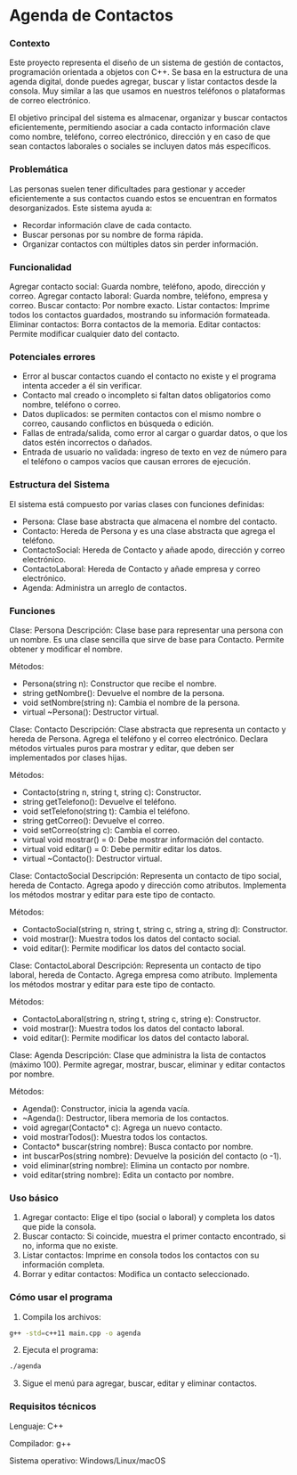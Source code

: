 # Agenda de Contactos

### Contexto
Este proyecto representa el diseño de un sistema de gestión de contactos, programación orientada a objetos con C++. Se basa en la estructura de una agenda digital, donde puedes agregar, buscar y listar contactos desde la consola. Muy similar a las que usamos en nuestros teléfonos o plataformas de correo electrónico.

El objetivo principal del sistema es almacenar, organizar y buscar contactos eficientemente, permitiendo asociar a cada contacto información clave como nombre, teléfono, correo electrónico, dirección y en caso de que sean contactos laborales o sociales se incluyen datos más específicos. 

### Problemática
Las personas suelen tener dificultades para gestionar y acceder eficientemente a sus contactos cuando estos se encuentran en formatos desorganizados.
Este sistema ayuda a:
- Recordar información clave de cada contacto.
- Buscar personas por su nombre de forma rápida.
- Organizar contactos con múltiples datos sin perder información.

### Funcionalidad

Agregar contacto social: Guarda nombre, teléfono, apodo, dirección y correo.
Agregar contacto laboral: Guarda nombre, teléfono, empresa y correo.
Buscar contacto: Por nombre exacto.
Listar contactos: Imprime todos los contactos guardados, mostrando su información formateada.
Eliminar contactos: Borra contactos de la memoria. 
Editar contactos: Permite modificar cualquier dato del contacto. 

### Potenciales errores
- Error al buscar contactos cuando el contacto no existe y el programa intenta acceder a él sin verificar.
- Contacto mal creado o incompleto si faltan datos obligatorios como nombre, teléfono o correo.
- Datos duplicados: se permiten contactos con el mismo nombre o correo, causando conflictos en búsqueda o edición.
- Fallas de entrada/salida, como error al cargar o guardar datos, o que los datos estén incorrectos o dañados.
- Entrada de usuario no validada: ingreso de texto en vez de número para el teléfono o campos vacíos que causan errores de ejecución.

### Estructura del Sistema

El sistema está compuesto por varias clases con funciones definidas:

- Persona: Clase base abstracta que almacena el nombre del contacto.
- Contacto: Hereda de Persona y es una clase abstracta que agrega el teléfono.
- ContactoSocial: Hereda de Contacto y añade apodo, dirección y correo electrónico.
- ContactoLaboral: Hereda de Contacto y añade empresa y correo electrónico.
- Agenda: Administra un arreglo de contactos.

### Funciones
Clase: Persona
Descripción:
Clase base para representar una persona con un nombre.
Es una clase sencilla que sirve de base para Contacto.
Permite obtener y modificar el nombre.

Métodos:
- Persona(string n): Constructor que recibe el nombre.
- string getNombre(): Devuelve el nombre de la persona.
- void setNombre(string n): Cambia el nombre de la persona.
- virtual \~Persona(): Destructor virtual.

Clase: Contacto
Descripción:
Clase abstracta que representa un contacto y hereda de Persona.
Agrega el teléfono y el correo electrónico.
Declara métodos virtuales puros para mostrar y editar, que deben ser implementados por clases hijas.

Métodos:
- Contacto(string n, string t, string c): Constructor.
- string getTelefono(): Devuelve el teléfono.
- void setTelefono(string t): Cambia el teléfono.
- string getCorreo(): Devuelve el correo.
- void setCorreo(string c): Cambia el correo.
- virtual void mostrar() = 0: Debe mostrar información del contacto.
- virtual void editar() = 0: Debe permitir editar los datos.
- virtual \~Contacto(): Destructor virtual.

Clase: ContactoSocial
Descripción:
Representa un contacto de tipo social, hereda de Contacto.
Agrega apodo y dirección como atributos.
Implementa los métodos mostrar y editar para este tipo de contacto.

Métodos:
- ContactoSocial(string n, string t, string c, string a, string d): Constructor.
- void mostrar(): Muestra todos los datos del contacto social.
- void editar(): Permite modificar los datos del contacto social.

Clase: ContactoLaboral
Descripción:
Representa un contacto de tipo laboral, hereda de Contacto.
Agrega empresa como atributo.
Implementa los métodos mostrar y editar para este tipo de contacto.

Métodos:
- ContactoLaboral(string n, string t, string c, string e): Constructor.
- void mostrar(): Muestra todos los datos del contacto laboral.
- void editar(): Permite modificar los datos del contacto laboral.

Clase: Agenda
Descripción:
Clase que administra la lista de contactos (máximo 100).
Permite agregar, mostrar, buscar, eliminar y editar contactos por nombre.

Métodos:
- Agenda(): Constructor, inicia la agenda vacía.
- \~Agenda(): Destructor, libera memoria de los contactos.
- void agregar(Contacto\* c): Agrega un nuevo contacto.
- void mostrarTodos(): Muestra todos los contactos.
- Contacto\* buscar(string nombre): Busca contacto por nombre.
- int buscarPos(string nombre): Devuelve la posición del contacto (o -1).
- void eliminar(string nombre): Elimina un contacto por nombre.
- void editar(string nombre): Edita un contacto por nombre.

### Uso básico

1. Agregar contacto:
Elige el tipo (social o laboral) y completa los datos que pide la consola.
2. Buscar contacto:
Si coincide, muestra el primer contacto encontrado, si no, informa que no existe.
3. Listar contactos:
Imprime en consola todos los contactos con su información completa.
4. Borrar y editar contactos:
Modifica un contacto seleccionado. 

### Cómo usar el programa

1. Compila los archivos:
```bash
g++ -std=c++11 main.cpp -o agenda
```
2. Ejecuta el programa:
```bash
./agenda
```
3. Sigue el menú para agregar, buscar, editar y eliminar contactos.

### Requisitos técnicos

Lenguaje: C++

Compilador: g++

Sistema operativo: Windows/Linux/macOS

